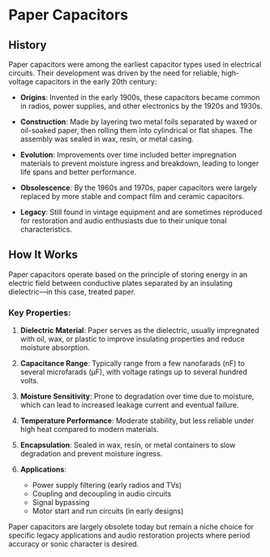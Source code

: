 

# Paper Capacitors

## History

Paper capacitors were among the earliest capacitor types used in electrical circuits. Their development was driven by the need for reliable, high-voltage capacitors in the early 20th century:

* **Origins**: Invented in the early 1900s, these capacitors became common in radios, power supplies, and other electronics by the 1920s and 1930s.

* **Construction**: Made by layering two metal foils separated by waxed or oil-soaked paper, then rolling them into cylindrical or flat shapes. The assembly was sealed in wax, resin, or metal casing.

* **Evolution**: Improvements over time included better impregnation materials to prevent moisture ingress and breakdown, leading to longer life spans and better performance.

* **Obsolescence**: By the 1960s and 1970s, paper capacitors were largely replaced by more stable and compact film and ceramic capacitors.

* **Legacy**: Still found in vintage equipment and are sometimes reproduced for restoration and audio enthusiasts due to their unique tonal characteristics.

## How It Works

Paper capacitors operate based on the principle of storing energy in an electric field between conductive plates separated by an insulating dielectric—in this case, treated paper.

### Key Properties:

1. **Dielectric Material**: Paper serves as the dielectric, usually impregnated with oil, wax, or plastic to improve insulating properties and reduce moisture absorption.

2. **Capacitance Range**: Typically range from a few nanofarads (nF) to several microfarads (μF), with voltage ratings up to several hundred volts.

3. **Moisture Sensitivity**: Prone to degradation over time due to moisture, which can lead to increased leakage current and eventual failure.

4. **Temperature Performance**: Moderate stability, but less reliable under high heat compared to modern materials.

5. **Encapsulation**: Sealed in wax, resin, or metal containers to slow degradation and prevent moisture ingress.

6. **Applications**:

   * Power supply filtering (early radios and TVs)
   * Coupling and decoupling in audio circuits
   * Signal bypassing
   * Motor start and run circuits (in early designs)

Paper capacitors are largely obsolete today but remain a niche choice for specific legacy applications and audio restoration projects where period accuracy or sonic character is desired.
